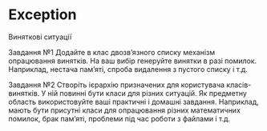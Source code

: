 # Exception
Виняткові ситуації

Завдання №1
Додайте в клас двозв’язного списку механізм опрацювання винятків. На ваш вибір генеруйте винятки в разі помилок. Наприклад, нестача пам’яті, спроба видалення з пустого списку і т.д.

Завдання №2
Створіть ієрархію призначених для користувача класів-винятків. У ній повинні бути класи для різних ситуацій. Як предметну область використовуйте ваші практичні і домашні завдання. Наприклад, мають бути присутні класи для опрацювання різних математичних помилок, брак пам’яті, проблеми під час роботи з файлами і т.д.
